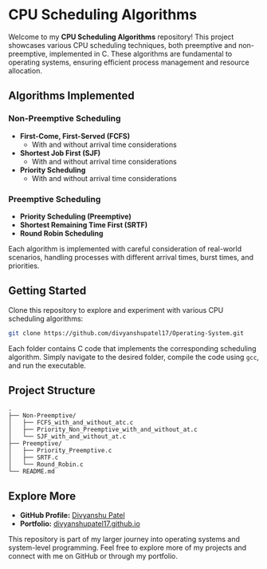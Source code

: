 # CPU Scheduling Algorithms

Welcome to my **CPU Scheduling Algorithms** repository! This project showcases various CPU scheduling techniques, both preemptive and non-preemptive, implemented in C. These algorithms are fundamental to operating systems, ensuring efficient process management and resource allocation.

## Algorithms Implemented

### Non-Preemptive Scheduling
- **First-Come, First-Served (FCFS)**
  - With and without arrival time considerations
- **Shortest Job First (SJF)**
  - With and without arrival time considerations
- **Priority Scheduling**
  - With and without arrival time considerations

### Preemptive Scheduling
- **Priority Scheduling (Preemptive)**
- **Shortest Remaining Time First (SRTF)**
- **Round Robin Scheduling**

Each algorithm is implemented with careful consideration of real-world scenarios, handling processes with different arrival times, burst times, and priorities.

## Getting Started

Clone this repository to explore and experiment with various CPU scheduling algorithms:

```bash
git clone https://github.com/divyanshupatel17/Operating-System.git
```

Each folder contains C code that implements the corresponding scheduling algorithm. Simply navigate to the desired folder, compile the code using `gcc`, and run the executable.

## Project Structure

```plaintext
.
├── Non-Preemptive/
│   ├── FCFS_with_and_without_atc.c
│   ├── Priority_Non_Preemptive_with_and_without_at.c
│   └── SJF_with_and_without_at.c
├── Preemptive/
│   ├── Priority_Preemptive.c
│   ├── SRTF.c
│   └── Round_Robin.c
└── README.md
```

## Explore More

- **GitHub Profile:** [Divyanshu Patel](https://github.com/divyanshupatel17)
- **Portfolio:** [divyanshupatel17.github.io](https://divyanshupatel17.github.io/divyanshu-portfolio/)

This repository is part of my larger journey into operating systems and system-level programming. Feel free to explore more of my projects and connect with me on GitHub or through my portfolio.


